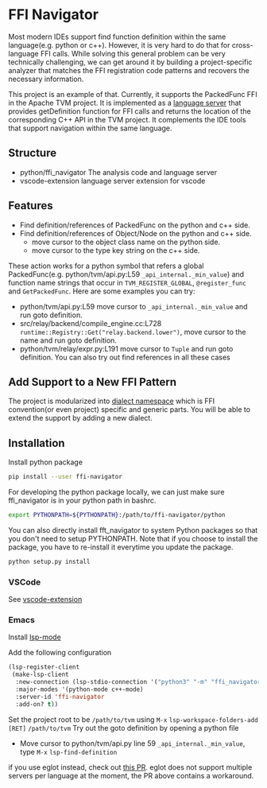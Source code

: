 # FFI Navigator

Most modern IDEs support find function definition within the same language(e.g. python or c++). However, it is very hard to do that for cross-language FFI calls. While solving this general problem can be very technically challenging, we can get around it by building a project-specific analyzer that matches the FFI registration code patterns and recovers the necessary information.

This project is an example of that. Currently, it supports the PackedFunc FFI in the Apache TVM project. It is implemented as a [language server](https://microsoft.github.io/language-server-protocol/) that provides getDefinition function for FFI calls and returns the location of the corresponding C++ API in the TVM project. It complements the IDE tools that support navigation within the same language.

## Structure

- python/ffi_navigator The analysis code and language server
- vscode-extension language server extension for vscode

## Features

- Find definition/references of PackedFunc on the python and c++ side.
- Find definition/references of Object/Node on the python and c++ side.
  - move cursor to the object class name on the python side.
  - move cursor to the type key string on the c++ side.

These action works for a python symbol that refers a global PackedFunc(e.g. python/tvm/api.py:L59 `_api_internal._min_value`)
and function name strings that occur in `TVM_REGISTER_GLOBAL`, `@register_func` and `GetPackedFunc`.
Here are some examples you can try:

- python/tvm/api.py:L59 move cursor to `_api_internal._min_value` and run goto definition.
- src/relay/backend/compile_engine.cc:L728 `runtime::Registry::Get("relay.backend.lower")`,
  move cursor to the name and run goto definition.
- python/tvm/relay/expr.py:L191 move cursor to `Tuple` and run goto definition.
You can also try out find references in all these cases

## Add Support to a New FFI Pattern

The project is modularized into [dialect namespace](python/ffi_navigator/dialect) which is
FFI convention(or even project) specific and generic parts.
You will be able to extend the support by adding a new dialect.

## Installation

Install python package
```bash
pip install --user ffi-navigator
```

For developing the python package locally, we can just make sure ffi_navigator is in your python path in bashrc.
```bash
export PYTHONPATH=${PYTHONPATH}:/path/to/ffi-navigator/python
```
You can also directly install fft_navigator to system Python packages so that you don't need to setup PYTHONPATH.
Note that if you choose to install the package, you have to re-install it everytime you update the package.
```bash
python setup.py install
```

### VSCode

See [vscode-extension](vscode-extension)

### Emacs

Install [lsp-mode](https://github.com/emacs-lsp/lsp-mode)

Add the following configuration
```el
(lsp-register-client
 (make-lsp-client
  :new-connection (lsp-stdio-connection '("python3" "-m" "ffi_navigator.langserver"))
  :major-modes '(python-mode c++-mode)
  :server-id 'ffi-navigator
  :add-on? t))
```

Set the project root to be ```/path/to/tvm``` using `M-x` `lsp-workspace-folders-add` `[RET]` `/path/to/tvm`
Try out the goto definition by opening a python file

- Move cursor to python/tvm/api.py line 59 `_api_internal._min_value`, type `M-x` `lsp-find-definition`

if you use eglot instead, check out [this PR](https://github.com/tqchen/ffi-navigator/pull/1).
eglot does not support multiple servers per language at the moment, the PR above contains a workaround.
